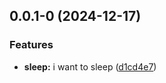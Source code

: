 ## 0.0.1-0 (2024-12-17)
### Features

* **sleep:** i want to sleep ([d1cd4e7](https://github.com/Mara-Li/obsidian-sync-bookmark/commit/d1cd4e74ff544a7bbc21f2b67a5403d8f79a6b2e))